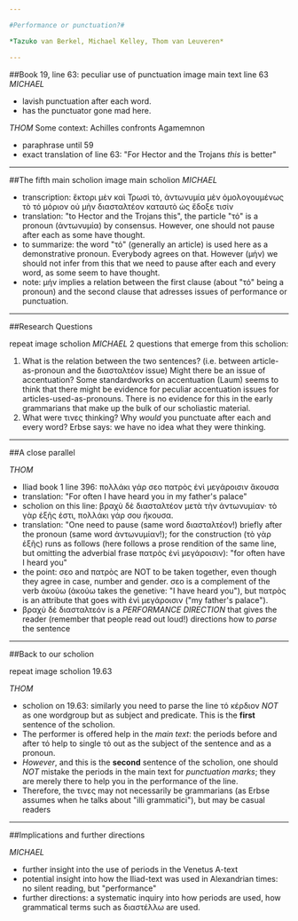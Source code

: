 ```yaml
---

#Performance or punctuation?#

*Tazuko van Berkel, Michael Kelley, Thom van Leuveren*

---
```

##Book 19, line 63: peculiar use of punctuation
image main text line 63
*MICHAEL*
* lavish punctuation after each word.
* has the punctuator gone mad here.

*THOM*
Some context: Achilles confronts Agamemnon
* paraphrase until 59
* exact translation of line 63: "For Hector and the Trojans *this* is better"

---
##The fifth main scholion
image main scholion
*MICHAEL*
* transcription: ἕκτορι μὲν καὶ Τρωσὶ τὸ, ἀντωνυμία μὲν ὁμολογουμένως τὸ τό μόριον οὐ μὴν διασταλτέον καταυτὸ ὡς ἔδοξε τισίν
* translation: "to Hector and the Trojans this", the particle "τό" is a pronoun (ἀντωνυμία) by consensus. However, one should not pause after each as some have thought.
* to summarize: the word "τό" (generally an article) is used here as a demonstrative pronoun. Everybody agrees on that. However (μήν) we should not infer from this that we need to pause after each and every word, as some seem to have thought.
* note: μήν implies a relation between the first clause (about "τό" being a pronoun) and the second clause that adresses issues of performance or punctuation.

---
##Research Questions

repeat image scholion
*MICHAEL*
2 questions that emerge from this scholion:

1. What is the relation between the two sentences? (i.e. between article-as-pronoun and the διασταλτέον issue)
Might there be an issue of accentuation? Some standardworks on accentuation (Laum) seems to think that there might be evidence for peculiar accentuation issues for articles-used-as-pronouns. There is no evidence for this in the early grammarians that make up the bulk of our scholiastic material.
2. What were τινες thinking? Why *would* you punctuate after each and every word?
Erbse says: we have no idea what they were thinking.

---
##A close parallel

*THOM*

* Iliad book 1 line 396: πολλάκι γάρ σεο πατρὸς ἐνὶ μεγάροισιν ἄκουσα
* translation: "For often I have heard you in my father's palace"
* scholion on this line: βραχὺ δὲ διασταλτέον μετὰ τὴν ἀντωνυμίαν· τὸ γὰρ ἑξῆς ἐστι, πολλάκι γάρ σου ἤκουσα.
* translation: "One need to pause (same word διασταλτέον!) briefly after the pronoun (same word ἀντωνυμίαν!); for the construction (τὸ γὰρ ἑξῆς) runs as follows (here follows a prose rendition of the same line, but omitting the adverbial frase πατρὸς ἐνὶ μεγάροισιν): "for often have I heard you"
* the point: σεο and πατρὸς are NOT to be taken together, even though they agree in case, number and gender. σεο is a complement of the verb ἀκούω (ἀκούω takes the genetive: "I have heard you"), but πατρὸς is an attribute that goes with ἐνὶ μεγάροισιν ("my father's palace").
* βραχὺ δὲ διασταλτεόν is a *PERFORMANCE DIRECTION* that gives the reader (remember that people read out loud!) directions how to *parse* the sentence

---
##Back to our scholion

repeat image scholion 19.63

*THOM*

* scholion on 19.63: similarly you need to parse the line τό κέρδιον *NOT* as one wordgroup but as subject and predicate. This is the **first** sentence of the scholion.
* The performer is offered help in the *main text*: the periods before and after τό help to single τό out as the subject of the sentence and as a pronoun. 
* *However*, and this is the **second** sentence of the scholion, one should *NOT* mistake the periods in the main text for *punctuation marks*; they are merely there to help you in the performance of the line.
* Therefore, the τινες may not necessarily be grammarians (as Erbse assumes when he talks about "illi grammatici"), but may be casual readers

---
##Implications and further directions

*MICHAEL*

* further insight into the use of periods in the Venetus A-text
* potential insight into how the Iliad-text was used in Alexandrian times: no silent reading, but "performance"
* further directions: a systematic inquiry into how periods are used, how grammatical terms such as διαστέλλω are used.
